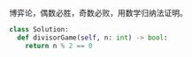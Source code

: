 博弈论，偶数必胜，奇数必败，用数学归纳法证明。

```python
class Solution:
  def divisorGame(self, n: int) -> bool:
    return n % 2 == 0
```
